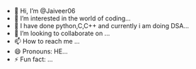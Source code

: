 - 👋 Hi, I’m @Jaiveer06
- 👀 I’m interested in the world of coding...
- 🌱 I have done python,C,C++ and currently i am doing DSA...
- 💞️ I’m looking to collaborate on ...
- 📫 How to reach me ...
- 😄 Pronouns: HE...
- ⚡ Fun fact: ...

<!---
Jaiveer06/Jaiveer06 is a ✨ special ✨ repository because its `README.md` (this file) appears on your GitHub profile.
You can click the Preview link to take a look at your changes.
--->

